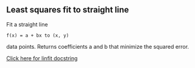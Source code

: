 ## Least squares fit to straight line

Fit a straight line 

```
f(x) = a + bx to (x, y) 
```
data points. Returns
coefficients a and b that minimize the squared error.

[Click here for linfit docstring](http://htmlpreview.github.com/?https://github.com/djpine/linfit/blob/master/html/linfit.html)
